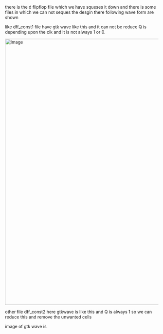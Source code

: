 
there is the d flipflop file which we have squeses it down and there is some files in which we can not 
seques the desgin there following wave form are  shown


like dff_const1 file have gtk wave like this and it  can not be reduce  Q is depending upon the clk and it is not always 1 or 0.



<img width="927" height="873" alt="Image" src="https://github.com/user-attachments/assets/d2bdcec6-b4e0-4bb4-9d38-5449fef03c99" />


other file  dff_const2 here gtkwave is like this and Q is always 1 so we can reduce this and remove the unwanted cells

image of gtk wave is 









